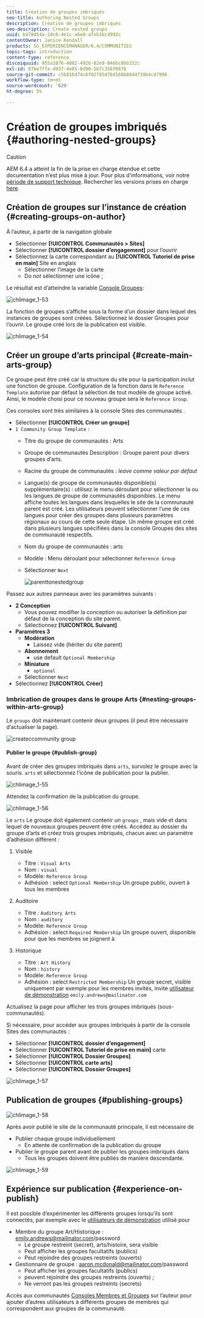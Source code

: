 ```yaml
---
title: Création de groupes imbriqués
seo-title: Authoring Nested Groups
description: Création de groupes imbriqués
seo-description: Create nested groups
uuid: b478454a-24c6-4e1c-a6e0-afeb1bc4992c
contentOwner: Janice Kendall
products: SG_EXPERIENCEMANAGER/6.4/COMMUNITIES
topic-tags: introduction
content-type: reference
discoiquuid: 955a1876-4882-4926-82e9-846bc8bb332c
exl-id: 87be7ffe-d937-4e85-8d90-5b7c356f0876
source-git-commit: c5b816d74c6f02f85476d16868844f39b4c47996
workflow-type: tm+mt
source-wordcount: '629'
ht-degree: 5%

---
```


# Création de groupes imbriqués {#authoring-nested-groups}

>[!CAUTION]
>
>AEM 6.4 a atteint la fin de la prise en charge étendue et cette documentation n’est plus mise à jour. Pour plus d’informations, voir notre [période de support technique](https://helpx.adobe.com/fr/support/programs/eol-matrix.html). Rechercher les versions prises en charge [here](https://experienceleague.adobe.com/docs/?lang=fr).

## Création de groupes sur l’instance de création {#creating-groups-on-author}

À l’auteur, à partir de la navigation globale

* Sélectionner **[!UICONTROL Communautés > Sites]**
* Sélectionner **[!UICONTROL dossier d’engagement]** pour l’ouvrir
* Sélectionnez la carte correspondant au **[!UICONTROL Tutoriel de prise en main]**  Site en anglais
   * Sélectionner l’image de la carte
   * Do *not* sélectionner une icône ;

Le résultat est d’atteindre la variable [Console Groupes](groups.md):

![chlimage_1-53](assets/chlimage_1-53.png)

La fonction de groupes s’affiche sous la forme d’un dossier dans lequel des instances de groupes sont créées. Sélectionnez le dossier Groupes pour l’ouvrir. Le groupe créé lors de la publication est visible.

![chlimage_1-54](assets/chlimage_1-54.png)

## Créer un groupe d’arts principal {#create-main-arts-group}

Ce groupe peut être créé car la structure du site pour la participation inclut une fonction de groupe. Configuration de la fonction dans le `Reference Template` autorise par défaut la sélection de tout modèle de groupe activé. Ainsi, le modèle choisi pour ce nouveau groupe sera le `Reference Group`.

Ces consoles sont très similaires à la console Sites des communautés .

* Sélectionner **[!UICONTROL Créer un groupe]**
* `1 Community Group Template` :
   * Titre du groupe de communautés : Arts
   * Groupe de communautés Description : Groupe parent pour divers groupes d’arts.
   * Racine du groupe de communautés : *leave comme valeur par défaut*
   * Langue(s) de groupe de communautés disponible(s) supplémentaire(s) : utilisez le menu déroulant pour sélectionner la ou les langues de groupe de communautés disponibles. Le menu affiche toutes les langues dans lesquelles le site de la communauté parent est créé. Les utilisateurs peuvent sélectionner l’une de ces langues pour créer des groupes dans plusieurs paramètres régionaux au cours de cette seule étape. Un même groupe est créé dans plusieurs langues spécifiées dans la console Groupes des sites de communauté respectifs.
   * Nom du groupe de communautés : arts
   * Modèle : Menu déroulant pour sélectionner `Reference Group`
   * Sélectionner `Next`

      ![parenttonestedgroup](assets/parenttonestedgroup.png)

Passez aux autres panneaux avec les paramètres suivants :

* **2 Conception**
   * Vous pouvez modifier la conception ou autoriser la définition par défaut de la conception du site parent.
   * Sélectionnez **[!UICONTROL Suivant]**
* **Paramètres 3**
   * **Modération**
      * Laissez vide (hériter du site parent)
   * **Abonnement**
      * use default `Optional Membership`
   * **Miniature**
      * `optional`
   * Sélectionner `Next`
* Sélectionnez **[!UICONTROL Créer]**

### Imbrication de groupes dans le groupe Arts {#nesting-groups-within-arts-group}

Le `groups` doit maintenant contenir deux groupes (il peut être nécessaire d’actualiser la page).

![createccommunity group](assets/createcommunitygroup.png)

#### Publier le groupe {#publish-group}

Avant de créer des groupes imbriqués dans `arts`, survolez le groupe avec la souris. `arts` et sélectionnez l’icône de publication pour la publier.

![chlimage_1-55](assets/chlimage_1-55.png)

Attendez la confirmation de la publication du groupe.

![chlimage_1-56](assets/chlimage_1-56.png)

Le `arts` Le groupe doit également contenir un `groups` , mais vide et dans lequel de nouveaux groupes peuvent être créés. Accédez au dossier du groupe d’arts et créez trois groupes imbriqués, chacun avec un paramètre d’adhésion différent :

1. Visible
   * Titre : `Visual Arts`
   * Nom : `visual`
   * Modèle: `Reference Group`
   * Adhésion : select `Optional Membership`
Un groupe public, ouvert à tous les membres
1. Auditoire
   * Titre : `Auditory Arts`
   * Nom : `auditory`
   * Modèle: `Reference Group`
   * Adhésion : select `Required Membership`
Un groupe ouvert, disponible pour que les membres se joignent à

1. Historique

   * Titre : `Art History`
   * Nom : `history`
   * Modèle: `Reference Group`
   * Adhésion : select `Restricted Membership`
Un groupe secret, visible uniquement par exemple pour les membres invités, invite 
[utilisateur de démonstration](tutorials.md#demo-users) `emily.andrews@mailinator.com`

Actualisez la page pour afficher les trois groupes imbriqués (sous-communautés).

Si nécessaire, pour accéder aux groupes imbriqués à partir de la console Sites des communautés :

* Sélectionner **[!UICONTROL dossier d’engagement]**
* Sélectionner **[!UICONTROL Tutoriel de prise en main]** carte
* Sélectionner **[!UICONTROL Dossier Groupes]**
* Sélectionner **[!UICONTROL carte arts]**
* Sélectionner **[!UICONTROL Dossier Groupes]**

![chlimage_1-57](assets/chlimage_1-57.png)

## Publication de groupes {#publishing-groups}

![chlimage_1-58](assets/chlimage_1-58.png)

Après avoir publié le site de la communauté principale, il est nécessaire de

* Publier chaque groupe individuellement
   * En attente de confirmation de la publication du groupe
* Publier le groupe parent avant de publier les groupes imbriqués dans
   * Tous les groupes doivent être publiés de manière descendante.

![chlimage_1-59](assets/chlimage_1-59.png)

## Expérience sur publication {#experience-on-publish}

Il est possible d’expérimenter les différents groupes lorsqu’ils sont connectés, par exemple avec le [utilisateurs de démonstration](tutorials.md#demo-users) utilisé pour

* Membre du groupe Art/Historique : emily.andrews@mailinator.com/password
   * Le groupe restreint (secret), arts/histoire, sera visible
   * Peut afficher les groupes facultatifs (publics)
   * Peut rejoindre des groupes restreints (ouverts)
* Gestionnaire de groupe : aaron.mcdonald@mailinator.com/password
   * Peut afficher les groupes facultatifs (publics)
   * peuvent rejoindre des groupes restreints (ouverts) ;
   * Ne verront pas les groupes restreints (secrets)

Accès aux communautés [Consoles Membres et Groupes](members.md) sur l’auteur pour ajouter d’autres utilisateurs à différents groupes de membres qui correspondent aux groupes de la communauté.
